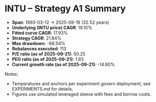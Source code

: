 # INTU – Strategy A1 Summary

- **Span**: 1993-03-12 → 2025-09-19 (32.52 years)
- **Underlying (INTU price) CAGR**: 19.10%
- **Fitted curve CAGR**: 17.93%
- **Strategy CAGR**: 21.84%
- **Max drawdown**: -88.54%
- **Rebalances executed**: 113
- **P/E ratio (as of 2025-09-21)**: 50.25
- **PEG ratio (as of 2025-09-21)**: 1.93
- **Current growth rate (as of 2025-09-21)**: -14.60%

Notes:

- Temperatures and anchors per experiment govern deployment; see EXPERIMENTS.md for details.
- Figures use simulated leveraged sleeve with fees and borrow costs.

